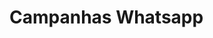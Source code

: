 <script setup>
  import NoteComponent from './components/Note.md';
</script>

<div style="margin-bottom: 2rem">
  <NoteComponent/>
</div>

# Campanhas Whatsapp